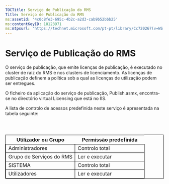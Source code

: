 ```yaml
---
TOCTitle: Serviço de Publicação do RMS
Title: Serviço de Publicação do RMS
ms:assetid: '4c0c8fe3-695c-4b2c-a2d3-cab9b52bbb25'
ms:contentKeyID: 18123971
ms:mtpsurl: 'https://technet.microsoft.com/pt-pt/library/Cc720267(v=WS.10)'
---
```


Serviço de Publicação do RMS
============================

O serviço de publicação, que emite licenças de publicação, é executado no cluster de raiz do RMS e nos clusters de licenciamento. As licenças de publicação definem a política sob a qual as licenças de utilização podem ser entregues.

O ficheiro da aplicação do serviço de publicação, Publish.asmx, encontra-se no directório virtual Licensing que está no IIS.

A lista de controlo de acessos predefinida neste serviço é apresentada na tabela seguinte:

###  

 
<table style="border:1px solid black;">
<colgroup>
<col width="50%" />
<col width="50%" />
</colgroup>
<thead>
<tr class="header">
<th>Utilizador ou Grupo</th>
<th>Permissão predefinida</th>
</tr>
</thead>
<tbody>
<tr class="odd">
<td style="border:1px solid black;">Administradores</td>
<td style="border:1px solid black;">Controlo total</td>
</tr>
<tr class="even">
<td style="border:1px solid black;">Grupo de Serviços do RMS</td>
<td style="border:1px solid black;">Ler e executar</td>
</tr>
<tr class="odd">
<td style="border:1px solid black;">SISTEMA</td>
<td style="border:1px solid black;">Controlo total</td>
</tr>
<tr class="even">
<td style="border:1px solid black;">Utilizadores</td>
<td style="border:1px solid black;">Ler e executar</td>
</tr>
</tbody>
</table>
